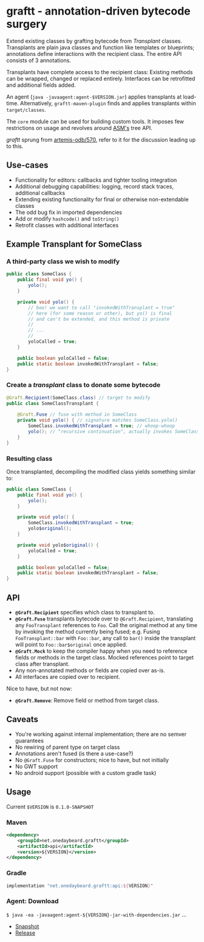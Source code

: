 # graftt - annotation-driven bytecode surgery 

Extend existing classes by grafting bytecode from *Transplant* classes. Transplants are
plain java classes and function like templates or blueprints; annotations define interactions
with the recipient class. The entire API consists of 3 annotations.

Transplants have complete access to the recipient class: Existing methods can be wrapped,
changed or replaced entirely. Interfaces can be retrofitted and additional fields added.
 
An agent (`java -javaagent:agent-$VERSION.jar`) applies transplants at load-time.
Alternatively, `graftt-maven-plugin` finds and applies transplants within `target/classes`.  

The `core` module can be used for building custom tools. It imposes few restrictions on
usage and revolves around [ASM's](https://asm.ow2.io/) tree API. 


_graftt_ sprung from [artemis-odb/570](https://github.com/junkdog/artemis-odb/issues/570),
refer to it for the discussion leading up to this.


## Use-cases
- Functionality for editors: callbacks and tighter tooling integration
- Additional debugging capabilities: logging, record stack traces, additional callbacks
- Extending existing functionality for final or otherwise non-extendable classes
- The odd bug fix in imported dependencies
- Add or modify `hashcode()` and `toString()`
- Retrofit classes with additional interfaces 


## Example Transplant for SomeClass

### A third-party class we wish to modify

```java
public class SomeClass {
    public final void yo() {
        yolo();
    }

    private void yolo() {
        // boo! we want to call "invokedWithTransplant = true"
        // here (for some reason or other), but yo() is final
        // and can't be extended, and this method is private
        //
        // ...
        //
        yoloCalled = true;
    }

    public boolean yoloCalled = false;
    public static boolean invokedWithTransplant = false;
}
```

### Create a _transplant_ class to donate some bytecode 

```java
@Graft.Recipient(SomeClass.class) // target to modify
public class SomeClassTransplant {
    
    @Graft.Fuse // fuse with method in SomeClass
    private void yolo() { // signature matches SomeClass.yolo()
        SomeClass.invokedWithTransplant = true; // whoop-whoop 
        yolo(); // "recursive continuation", actually invokes SomeClass::yolo  
    }
}
```

### Resulting class

Once transplanted, decompiling the modified class yields something similar to:

```java
public class SomeClass {
    public final void yo() {
        yolo();
    }

    private void yolo() {
        SomeClass.invokedWithTransplant = true;
        yolo$original();
    }

    private void yolo$original() {
        yoloCalled = true;
    }

    public boolean yoloCalled = false;
    public static boolean invokedWithTransplant = false;
}
```

## API 

- **`@Graft.Recipient`** specifies which class to transplant to.
- **`@Graft.Fuse`** transplants bytecode over to `@Graft.Recipient`, translating any
  `FooTransplant` references to `Foo`. Call the original method at any time by invoking the
  method currently being fused; e.g. Fusing `FooTransplant::bar` with `Foo::bar`, any
  call to `bar()` inside the transplant will point to `Foo::bar$original` once applied.
- **`@Graft.Mock`** to keep the compiler happy when you need to reference fields or
  methods in the target class. Mocked references point to target class after transplant.
- Any non-annotated methods or fields are copied over as-is.
- All interfaces are copied over to recipient.

Nice to have, but not now:
- **`@Graft.Remove`**: Remove field or method from target class.

## Caveats
- You're working against internal implementation; there are no semver guarantees
- No rewiring of parent type on target class
- Annotations aren't fused (is there a use-case?)
- No `@Graft.Fuse` for constructors; nice to have, but not initially
- No GWT support
- No android support (possible with a custom gradle task)

## Usage

Current `$VERSION` is `0.1.0-SNAPSHOT`

### Maven

```xml
<dependency>
    <groupId>net.onedaybeard.graftt</groupId>
    <artifactId>api</artifactId>
    <version>${VERSION}</version>
</dependency>
```

### Gradle

```groovy
implementation "net.onedaybeard.graftt:api:${VERSION}"
```

### Agent: Download

`$ java -ea -javaagent:agent-${VERSION}-jar-with-dependencies.jar` ...

 - [Snapshot](https://oss.sonatype.org/content/repositories/snapshots/net/onedaybeard/graftt/agent/) 
 - [Release](http://repo1.maven.org/maven2/net/onedaybeard/graftt/agent) 
